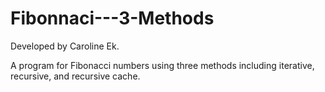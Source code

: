 # Fibonnaci---3-Methods
Developed by Caroline Ek.

A program for Fibonacci numbers using three methods including iterative, recursive, and recursive cache.
